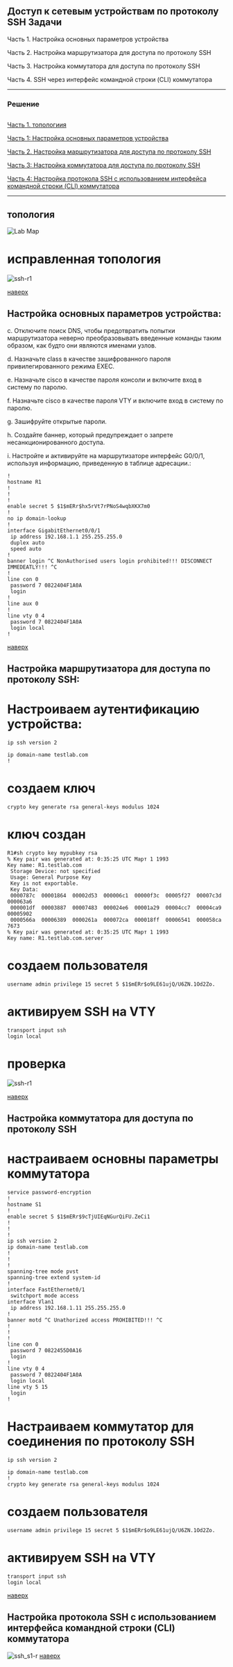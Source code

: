 ﻿Доступ к сетевым устройствам по протоколу SSH
Задачи
-----
Часть 1. Настройка основных параметров устройства

Часть 2. Настройка маршрутизатора для доступа по протоколу SSH

Часть 3. Настройка коммутатора для доступа по протоколу SSH

Часть 4. SSH через интерфейс командной строки (CLI) коммутатора




----

### Решение 
<a name="0"><h2> </h2></a>
[Часть 1. топологиия](#1)

[Часть 1: Настройка основных параметров устройства](#2)

[Часть 2. Настройка маршрутизатора для доступа по протоколу SSH](#3)

[Часть 3: Настройка коммутатора для доступа по протоколу SSH](#4)

[Часть 4: Настройка протокола SSH с использованием интерфейса командной строки (CLI) коммутатора](#5)


 

----
<a name="1"><h2>топология</h2></a>
![Lab Map](https://github.com/ssvstdt/netwbas/blob/main/lab5/topology.JPG)

# исправленная топология  
 ![ssh-r1](https://github.com/ssvstdt/netwbas/blob/main/lab5/topology_r.JPG)
  
 [наверх](#0)

<a name="2"><h2>Настройка основных параметров устройства:</h2></a>
c.	Отключите поиск DNS, чтобы предотвратить попытки маршрутизатора неверно преобразовывать введенные команды таким образом, как будто они являются именами узлов.

d.	Назначьте class в качестве зашифрованного пароля привилегированного режима EXEC.

e.	Назначьте cisco в качестве пароля консоли и включите вход в систему по паролю.

f.	Назначьте cisco в качестве пароля VTY и включите вход в систему по паролю.

g.	Зашифруйте открытые пароли.

h.	Создайте баннер, который предупреждает о запрете несанкционированного доступа.

i.	Настройте и активируйте на маршрутизаторе интерфейс G0/0/1, используя информацию, приведенную в таблице адресации.:
```
!
hostname R1
!
!
!
enable secret 5 $1$mERr$hx5rVt7rPNoS4wqbXKX7m0
!
no ip domain-lookup
!
interface GigabitEthernet0/0/1
 ip address 192.168.1.1 255.255.255.0
 duplex auto
 speed auto
!
banner login ^C NonAuthorised users login prohibited!!! DISCONNECT IMMEDEATLY!!! ^C
!
line con 0
 password 7 0822404F1A0A
 login
!
line aux 0
!
line vty 0 4
 password 7 0822404F1A0A
 login local
!
``` 
 [наверх](#0)
 
<a name="3"><h2>Настройка маршрутизатора для доступа по протоколу SSH:</h2></a>
# Настроиваем аутентификацию устройства:
```
ip ssh version 2

ip domain-name testlab.com
!
```
# создаем ключ
```
crypto key generate rsa general-keys modulus 1024
```

# ключ создан
```
R1#sh crypto key mypubkey rsa
% Key pair was generated at: 0:35:25 UTC Март 1 1993
Key name: R1.testlab.com
 Storage Device: not specified
 Usage: General Purpose Key
 Key is not exportable.
 Key Data:
 0000787c  00001864  00002d53  000006c1  00000f3c  00005f27  00007c3d  000063a6
 000001df  00003887  00007483  000024e6  00001a29  00004cc7  00004ca9  00005902
 0000566a  00006389  0000261a  000072ca  000018ff  00006541  000058ca  7673
% Key pair was generated at: 0:35:25 UTC Март 1 1993
Key name: R1.testlab.com.server
```
# создаем пользователя 
```
username admin privilege 15 secret 5 $1$mERr$o9LE61ujQ/U6ZN.1Od2Zo.
```
# активируем SSH на VTY
```
transport input ssh
login local
```
# проверка  
 ![ssh-r1](https://github.com/ssvstdt/netwbas/blob/main/lab5/telnet_r1.JPG)

 [наверх](#0) 


<a name="4"><h2>Настройка коммутатора для доступа по протоколу SSH</h2></a>
# настраиваем основны параметры коммутатора
```
service password-encryption
!
hostname S1
!
enable secret 5 $1$mERr$9cTjUIEqNGurQiFU.ZeCi1
!
!
!
ip ssh version 2
ip domain-name testlab.com
!
!
!
spanning-tree mode pvst
spanning-tree extend system-id
!
interface FastEthernet0/1
 switchport mode access
interface Vlan1
 ip address 192.168.1.11 255.255.255.0
!
banner motd ^C Unathorized access PROHIBITED!!! ^C
!
!
!
line con 0
 password 7 0822455D0A16
 login
!
line vty 0 4
 password 7 0822404F1A0A
 login local
line vty 5 15
 login
!
```
 # Настраиваем коммутатор для соединения по протоколу SSH
```
ip ssh version 2

ip domain-name testlab.com
!
crypto key generate rsa general-keys modulus 1024
```
# создаем пользователя 
```
username admin privilege 15 secret 5 $1$mERr$o9LE61ujQ/U6ZN.1Od2Zo.
```
# активируем SSH на VTY
```
transport input ssh
login local
```
 [наверх](#0) 

<a name="5"><h2>Настройка протокола SSH с использованием интерфейса командной строки (CLI) коммутатора</h2></a>

 ![ssh_s1-r](https://github.com/ssvstdt/netwbas/blob/main/lab5/ssh_s1-r1.JPG)
 [наверх](#0)
